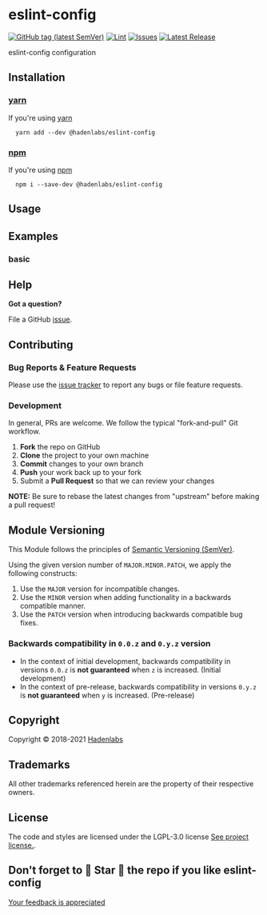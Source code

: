 <!--


  ** DO NOT EDIT THIS FILE
  **
  ** 1) Make all changes to `README.yaml`
  ** 2) Run`make readme` to rebuild this file.
  **
  ** (We maintain HUNDREDS of open source projects. This is how we maintain our sanity.)
  **


  -->

# eslint-config

[![GitHub tag (latest SemVer)](https://img.shields.io/github/v/tag/hadenlabs/eslint-config.svg?label=latest&sort=semver)](https://github.com/hadenlabs/eslint-config/releases) [![Lint](https://github.com/hadenlabs/eslint-config/actions/workflows/lint.yml/badge.svg?branch=develop)](https://github.com/hadenlabs/eslint-config/actions) [![Issues](https://img.shields.io/github/issues/hadenlabs/eslint-config.svg)](https://github.com/hadenlabs/eslint-config/issues) [![Latest Release](https://img.shields.io/github/release/hadenlabs/eslint-config.svg)](https://github.com/hadenlabs/eslint-config/releases)

eslint-config configuration

## Installation

### [yarn](https://yarnpkg.com)

If you're using [yarn](https://yarnpkg.com)

```shell
  yarn add --dev @hadenlabs/eslint-config
```

### [npm](https://www.npmjs.com)

If you're using [npm](https://www.npmjs.com)

```shell
  npm i --save-dev @hadenlabs/eslint-config
```

## Usage

## Examples

### basic

## Help

**Got a question?**

File a GitHub [issue](https://github.com/hadenlabs/eslint-config/issues).

## Contributing

### Bug Reports & Feature Requests

Please use the [issue tracker](https://github.com/hadenlabs/eslint-config/issues) to report any bugs or file feature requests.

### Development

In general, PRs are welcome. We follow the typical "fork-and-pull" Git workflow.

1.  **Fork** the repo on GitHub
2.  **Clone** the project to your own machine
3.  **Commit** changes to your own branch
4.  **Push** your work back up to your fork
5.  Submit a **Pull Request** so that we can review your changes

**NOTE:** Be sure to rebase the latest changes from "upstream" before making a pull request!

## Module Versioning

This Module follows the principles of [Semantic Versioning (SemVer)](https://semver.org/).

Using the given version number of `MAJOR.MINOR.PATCH`, we apply the following constructs:

1. Use the `MAJOR` version for incompatible changes.
1. Use the `MINOR` version when adding functionality in a backwards compatible manner.
1. Use the `PATCH` version when introducing backwards compatible bug fixes.

### Backwards compatibility in `0.0.z` and `0.y.z` version

- In the context of initial development, backwards compatibility in versions `0.0.z` is **not guaranteed** when `z` is increased. (Initial development)
- In the context of pre-release, backwards compatibility in versions `0.y.z` is **not guaranteed** when `y` is increased. (Pre-release)

## Copyright

Copyright © 2018-2021 [Hadenlabs](https://hadenlabs.com)

## Trademarks

All other trademarks referenced herein are the property of their respective owners.

## License

The code and styles are licensed under the LGPL-3.0 license [See project license.](LICENSE).

## Don't forget to 🌟 Star 🌟 the repo if you like eslint-config

[Your feedback is appreciated](https://github.com/hadenlabs/eslint-config/issues)
